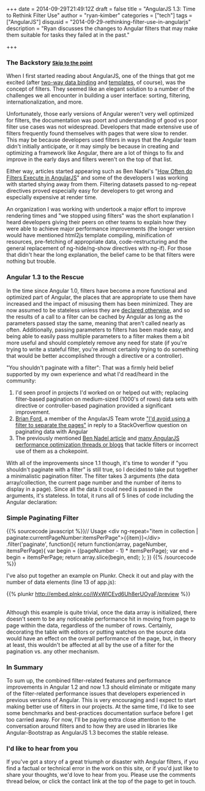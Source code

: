 +++
date = 2014-09-29T21:49:12Z
draft = false
title = "AngularJS 1.3: Time to Rethink Filter Use"
author = "ryan-kimber"
categories = ["tech"]
tags = ["AngularJS"]
disqusid = "2014-09-29-rethinking-filter-use-in-angularjs"
description = "Ryan discusses the changes to Angular filters that may make them suitable for tasks they failed at in the past."

+++
### The Backstory  <span style="font-size: 10pt"><a href="javascript:scrollToId('point');">Skip to the point</a>

When I first started reading about AngularJS, one of the things that got me excited (after <a href="https://docs.angularjs.org/guide/databinding" target="_new">two-way data binding</a> and <a href="https://docs.angularjs.org/guide/templates">templates</a>, of course), was the concept of filters. They seemed like an elegant solution to a number of the challenges we all encounter in building a user interface: sorting, filtering, internationalization, and  more. 

Unfortunately, those early versions of Angular weren't very well optimized for filters, the documentation was poort and understanding of good vs poor filter use cases was not widespread. Developers that made extensive use of filters frequently found themselves with pages that were slow to render. This may be because developers used filters in ways that the Angular team didn't initially anticipate, or it may simply be because in creating and optimizing a framework like Angular, there are a lot of things to fix and improve in the early days and filters weren't on the top of that list.

Either way, articles started appearing such as Ben Nadel's "<a target="_new" href="http://www.bennadel.com/blog/2489-how-often-do-filters-execute-in-angularjs.htm">How Often do Filters Execute in AngularJS</a>" and some of the developers I was working with started shying away from them. Filtering datasets passed to ng-repeat directives proved especially easy for developers to get wrong and especially expensive at render time.

An organization I was working with undertook a major effort to improve rendering times and "we stopped using filters" was the short explanation I heard developers giving their peers on other teams to explain how they were able to achieve major performance improvements (the longer version would have mentioned html2js template compiling, minification of resources, pre-fetching of appropriate data, code-restructuring and the general replacement of ng-hide/ng-show directives with ng-if). For those that didn't hear the long explanation, the belief came to be that filters were nothing but trouble.

### Angular 1.3 to the Rescue
In the time since Angular 1.0, filters have become a more functional and optimized part of Angular, the places that are appropriate to use them have increased and the impact of misusing them has been minimized. They are now assumed to be stateless unless they are <a href="https://github.com/angular/angular.js/blob/master/CHANGELOG.md#breaking-changes-1">declared otherwise</a>, and so the results of a call to a filter can be cached by Angular as long as the parameters passed stay the same, meaning that aren't called nearly as often. Additionally, passing parameters to filters has been made easy, and being able to easily pass multiple parameters to a filter makes them a bit more useful and should completely remove any need for state (if you're trying to write a stateful filter, you're almost certainly trying to do something that would be better accomplished through a directive or a controller).
 
"You shouldn't paginate with a filter": That was a firmly held belief supported by my own experience and what I'd read/heard in the community: 

1. I'd seen proof in projects I'd worked on or helped out with; replacing filter-based pagination on medium-sized (1000's of rows) data sets with directive or controller-based pagination provided a significant improvement. 
2. <a href="https://twitter.com/briantford" target="_new">Brian Ford</a>, a member of the AngularJS Team wrote <a href="http://stackoverflow.com/questions/10816073/how-to-do-paging-in-angularjs" target="_new">"I'd avoid using a filter to separate the pages"</a> in reply to a StackOverflow question on paginating data with Angular
3. The previously mentioned <a href="http://www.bennadel.com/blog/2489-how-often-do-filters-execute-in-angularjs.htm" target="_new">Ben Nadel article</a> and <a href="https://www.google.ca/webhp?sourceid=chrome-instant&ion=1&espv=2&ie=UTF-8#safe=off&q=improving+angularjs+performance+filter" target="_new">many AngularJS performance optimization threads or blogs</a> that tackle filters or incorrect use of them as a chokepoint. 

<span id="point"></span>With all of the improvements since 1.1 though, it's time to wonder if "you shouldn't paginate with a filter" is still true, so I decided to take put together a minimalistic pagination filter. The filter takes 3 arguments (the data array/collection, the current page number and the number of items to display in a page). Since all the data it could need is passed in the arguments, it's stateless. In total, it runs all of 5 lines of code including the Angular declaration:

### Simple Paginating Filter

{{% sourcecode javascript %}}// Usage &lt;div ng-repeat="item in collection | paginate:currentPageNumber:itemsPerPage"&gt;{{item}}&lt;/div&gt;
.filter('paginate', function(){
        return function(array, pageNumber, itemsPerPage){
            var begin = ((pageNumber - 1) * itemsPerPage);
            var end = begin + itemsPerPage;
            return array.slice(begin, end);
        };
    })
{{% /sourcecode %}}


I've also put together an example on Plunkr. Check it out and play with the number of data elements (line 13 of app.js):


{{% plunkr http://embed.plnkr.co/iWxWlCEvd6Uh8erUOyaF/preview %}}

<br />
Although this example is quite trivial, once the data array is initialized, there doesn't seem to be any noticeable performance hit in moving from page to page within the data, regardless of the number of rows. Certainly, decorating the table with editors or putting watches on the source data would have an effect on the overall performance of the page, but, in theory at least, this wouldn't be affected at all by the use of a filter for the pagination vs. any other mechanism. 

### In Summary

To sum up, the combined filter-related features and performance improvements in Angular 1.2 and now 1.3 should eliminate or mitigate many of the filter-related performance issues that developers experienced in previous versions of Angular. This is very encouraging and I expect to start making better use of filters in our projects. At the same time, I'd like to see some benchmarks and best-practices documentation surface before I get too carried away. For now, I'll be paying extra close attention to the conversation around filters and to how they are used in libraries like Angular-Bootstrap as AngularJS 1.3 becomes the stable release.

### I'd like to hear from you
If you've got a story of a great triumph or disaster with Angular filters, if you find a factual or technical error in the work on this site, or if you'd just like to share your thoughts, we'd love to hear from you. Please use the comments thread below, or click the contact link at the top of the page to get in touch.
